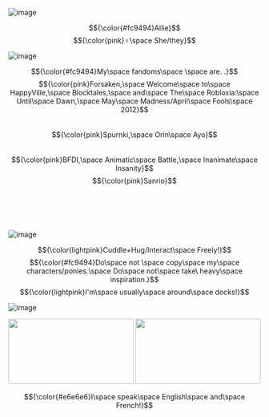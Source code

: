 








![image](https://github.com/user-attachments/assets/56890bfa-30ea-44da-b969-f0db969e51ec)



$${\color{#fc9494}Allie}$$
$${\color{pink}♀\space She/they}$$

![image](https://github.com/user-attachments/assets/d390e98d-c5b6-4773-968c-083d42f3fda4)


$${\color{#fc9494}My\space fandoms\space \space are. .}$$
$${\color{pink}Forsaken,\space Welcome\space to\space HappyVille,\space Blocktales,\space and\space The\space Robloxia:\space Until\space Dawn,\space May\space Madness/April\space Fools\space 2012}$$
<br>
$${\color{pink}Spurnki,\space Orin\space Ayo}$$
<br>
$${\color{pink}BFDI,\space Animatic\space Battle,\space Inanimate\space Insanity}$$
$${\color{pink}Sanrio}$$
<br>
<br>
<br>
<br>

![image](https://github.com/user-attachments/assets/36c1d125-57c2-44e8-8688-0466d8bf24d8)



$${\color{lightpink}Cuddle+Hug/Interact\space Freely!}$$
$${\color{#fc9494}Do\space not \space copy\space my\space characters/ponies.\space Do\space not\space take\ heavy\space inspiration.}$$
$${\color{lightpink}I'm\space usually\space around\space docks!}$$

![image](https://github.com/user-attachments/assets/36c1d125-57c2-44e8-8688-0466d8bf24d8)

<p align="center">
  <img width="250" height="130" src="https://github.com/user-attachments/assets/c31246a7-df03-47f5-89fe-635e8a9a132d">
  <img width="250" height="130" src="https://github.com/user-attachments/assets/fa600b1f-a07b-4286-ae26-dd2560ad03f0">

</p>

$${\color{#e6e6e6}I\space speak\space English\space and\space French!}$$















     

